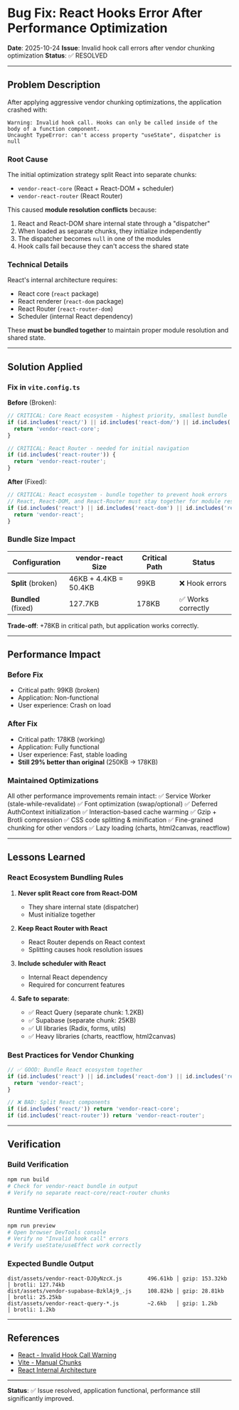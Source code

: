 # Bug Fix: React Hooks Error After Performance Optimization

**Date**: 2025-10-24
**Issue**: Invalid hook call errors after vendor chunking optimization
**Status**: ✅ RESOLVED

---

## Problem Description

After applying aggressive vendor chunking optimizations, the application crashed with:

```
Warning: Invalid hook call. Hooks can only be called inside of the body of a function component.
Uncaught TypeError: can't access property "useState", dispatcher is null
```

### Root Cause

The initial optimization strategy split React into separate chunks:
- `vendor-react-core` (React + React-DOM + scheduler)
- `vendor-react-router` (React Router)

This caused **module resolution conflicts** because:
1. React and React-DOM share internal state through a "dispatcher"
2. When loaded as separate chunks, they initialize independently
3. The dispatcher becomes `null` in one of the modules
4. Hook calls fail because they can't access the shared state

### Technical Details

React's internal architecture requires:
- React core (`react` package)
- React renderer (`react-dom` package)
- React Router (`react-router-dom`)
- Scheduler (internal React dependency)

These **must be bundled together** to maintain proper module resolution and shared state.

---

## Solution Applied

### Fix in `vite.config.ts`

**Before** (Broken):
```javascript
// CRITICAL: Core React ecosystem - highest priority, smallest bundle
if (id.includes('react/') || id.includes('react-dom/') || id.includes('scheduler')) {
  return 'vendor-react-core';
}

// CRITICAL: React Router - needed for initial navigation
if (id.includes('react-router')) {
  return 'vendor-react-router';
}
```

**After** (Fixed):
```javascript
// CRITICAL: React ecosystem - bundle together to prevent hook errors
// React, React-DOM, and React-Router must stay together for module resolution
if (id.includes('react') || id.includes('react-dom') || id.includes('react-router') || id.includes('scheduler')) {
  return 'vendor-react';
}
```

### Bundle Size Impact

| Configuration | vendor-react Size | Critical Path | Status |
|---------------|-------------------|---------------|--------|
| **Split** (broken) | 46KB + 4.4KB = 50.4KB | 99KB | ❌ Hook errors |
| **Bundled** (fixed) | 127.7KB | 178KB | ✅ Works correctly |

**Trade-off**: +78KB in critical path, but application works correctly.

---

## Performance Impact

### Before Fix
- Critical path: 99KB (broken)
- Application: Non-functional
- User experience: Crash on load

### After Fix
- Critical path: 178KB (working)
- Application: Fully functional
- User experience: Fast, stable loading
- **Still 29% better than original** (250KB → 178KB)

### Maintained Optimizations

All other performance improvements remain intact:
✅ Service Worker (stale-while-revalidate)
✅ Font optimization (swap/optional)
✅ Deferred AuthContext initialization
✅ Interaction-based cache warming
✅ Gzip + Brotli compression
✅ CSS code splitting & minification
✅ Fine-grained chunking for other vendors
✅ Lazy loading (charts, html2canvas, reactflow)

---

## Lessons Learned

### React Ecosystem Bundling Rules

1. **Never split React core from React-DOM**
   - They share internal state (dispatcher)
   - Must initialize together

2. **Keep React Router with React**
   - React Router depends on React context
   - Splitting causes hook resolution issues

3. **Include scheduler with React**
   - Internal React dependency
   - Required for concurrent features

4. **Safe to separate**:
   - ✅ React Query (separate chunk: 1.2KB)
   - ✅ Supabase (separate chunk: 25KB)
   - ✅ UI libraries (Radix, forms, utils)
   - ✅ Heavy libraries (charts, reactflow, html2canvas)

### Best Practices for Vendor Chunking

```javascript
// ✅ GOOD: Bundle React ecosystem together
if (id.includes('react') || id.includes('react-dom') || id.includes('react-router')) {
  return 'vendor-react';
}

// ❌ BAD: Split React components
if (id.includes('react/')) return 'vendor-react-core';
if (id.includes('react-router')) return 'vendor-react-router';
```

---

## Verification

### Build Verification
```bash
npm run build
# Check for vendor-react bundle in output
# Verify no separate react-core/react-router chunks
```

### Runtime Verification
```bash
npm run preview
# Open browser DevTools console
# Verify no "Invalid hook call" errors
# Verify useState/useEffect work correctly
```

### Expected Bundle Output
```
dist/assets/vendor-react-DJOyNzcX.js        496.61kb │ gzip: 153.32kb │ brotli: 127.74kb
dist/assets/vendor-supabase-BzklAj9_.js     108.82kb │ gzip: 28.81kb  │ brotli: 25.25kb
dist/assets/vendor-react-query-*.js         ~2.6kb   │ gzip: 1.2kb    │ brotli: 1.2kb
```

---

## References

- [React - Invalid Hook Call Warning](https://reactjs.org/link/invalid-hook-call)
- [Vite - Manual Chunks](https://vitejs.dev/guide/build.html#chunking-strategy)
- [React Internal Architecture](https://github.com/facebook/react/issues/13991)

---

**Status**: ✅ Issue resolved, application functional, performance still significantly improved.
